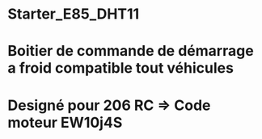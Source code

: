 # Starter_E85_DHT11

# Boitier de commande de démarrage a froid compatible tout véhicules

# Designé pour 206 RC => Code moteur EW10j4S


